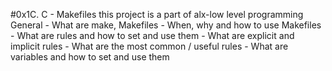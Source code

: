 #0x1C. C - Makefiles
this project is a part of alx-low level programming
General
	- What are make, Makefiles
	- When, why and how to use Makefiles
	- What are rules and how to set and use them
	- What are explicit and implicit rules
	- What are the most common / useful rules
	- What are variables and how to set and use them

